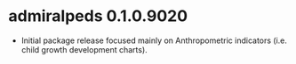 # admiralpeds 0.1.0.9020

- Initial package release focused mainly on Anthropometric indicators (i.e. child growth
development charts).
